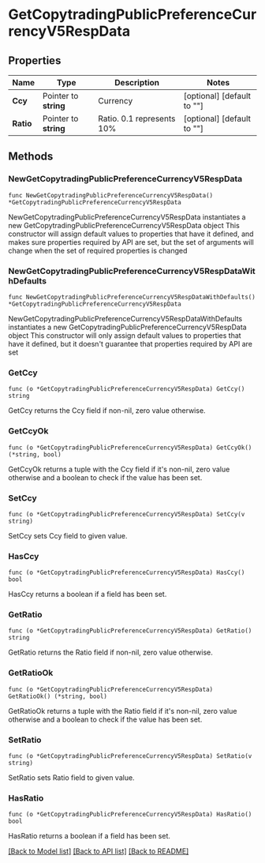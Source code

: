 # GetCopytradingPublicPreferenceCurrencyV5RespData

## Properties

Name | Type | Description | Notes
------------ | ------------- | ------------- | -------------
**Ccy** | Pointer to **string** | Currency | [optional] [default to ""]
**Ratio** | Pointer to **string** | Ratio. 0.1 represents 10% | [optional] [default to ""]

## Methods

### NewGetCopytradingPublicPreferenceCurrencyV5RespData

`func NewGetCopytradingPublicPreferenceCurrencyV5RespData() *GetCopytradingPublicPreferenceCurrencyV5RespData`

NewGetCopytradingPublicPreferenceCurrencyV5RespData instantiates a new GetCopytradingPublicPreferenceCurrencyV5RespData object
This constructor will assign default values to properties that have it defined,
and makes sure properties required by API are set, but the set of arguments
will change when the set of required properties is changed

### NewGetCopytradingPublicPreferenceCurrencyV5RespDataWithDefaults

`func NewGetCopytradingPublicPreferenceCurrencyV5RespDataWithDefaults() *GetCopytradingPublicPreferenceCurrencyV5RespData`

NewGetCopytradingPublicPreferenceCurrencyV5RespDataWithDefaults instantiates a new GetCopytradingPublicPreferenceCurrencyV5RespData object
This constructor will only assign default values to properties that have it defined,
but it doesn't guarantee that properties required by API are set

### GetCcy

`func (o *GetCopytradingPublicPreferenceCurrencyV5RespData) GetCcy() string`

GetCcy returns the Ccy field if non-nil, zero value otherwise.

### GetCcyOk

`func (o *GetCopytradingPublicPreferenceCurrencyV5RespData) GetCcyOk() (*string, bool)`

GetCcyOk returns a tuple with the Ccy field if it's non-nil, zero value otherwise
and a boolean to check if the value has been set.

### SetCcy

`func (o *GetCopytradingPublicPreferenceCurrencyV5RespData) SetCcy(v string)`

SetCcy sets Ccy field to given value.

### HasCcy

`func (o *GetCopytradingPublicPreferenceCurrencyV5RespData) HasCcy() bool`

HasCcy returns a boolean if a field has been set.

### GetRatio

`func (o *GetCopytradingPublicPreferenceCurrencyV5RespData) GetRatio() string`

GetRatio returns the Ratio field if non-nil, zero value otherwise.

### GetRatioOk

`func (o *GetCopytradingPublicPreferenceCurrencyV5RespData) GetRatioOk() (*string, bool)`

GetRatioOk returns a tuple with the Ratio field if it's non-nil, zero value otherwise
and a boolean to check if the value has been set.

### SetRatio

`func (o *GetCopytradingPublicPreferenceCurrencyV5RespData) SetRatio(v string)`

SetRatio sets Ratio field to given value.

### HasRatio

`func (o *GetCopytradingPublicPreferenceCurrencyV5RespData) HasRatio() bool`

HasRatio returns a boolean if a field has been set.


[[Back to Model list]](../README.md#documentation-for-models) [[Back to API list]](../README.md#documentation-for-api-endpoints) [[Back to README]](../README.md)



